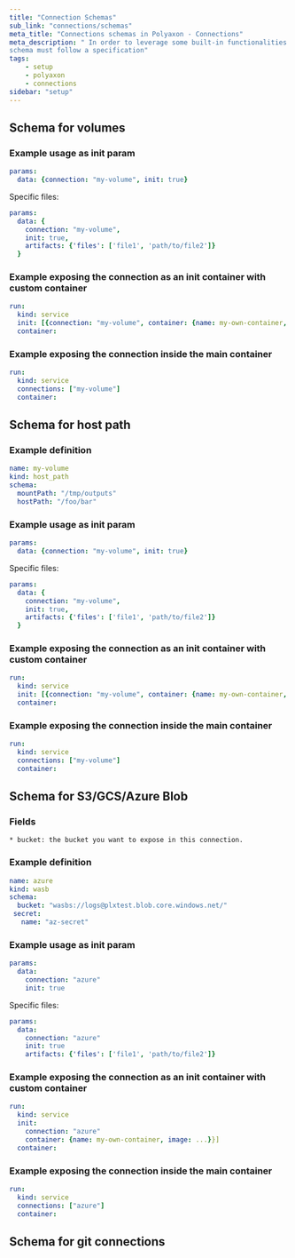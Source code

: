 ```yaml
---
title: "Connection Schemas"
sub_link: "connections/schemas"
meta_title: "Connections schemas in Polyaxon - Connections"
meta_description: " In order to leverage some built-in functionalities in Polyaxon, connections' 
schema must follow a specification"
tags:
    - setup
    - polyaxon
    - connections
sidebar: "setup"
---
```


## Schema for volumes


### Example usage as init param

```yaml
params:
  data: {connection: "my-volume", init: true}
```

Specific files:

```yaml
params:
  data: {
    connection: "my-volume",
    init: true,
    artifacts: {'files': ['file1', 'path/to/file2']}
  }
```

### Example exposing the connection as an init container with custom container

```yaml
run:
  kind: service
  init: [{connection: "my-volume", container: {name: my-own-container, image: ...}}]
  container:
```

### Example exposing the connection inside the main container

```yaml
run:
  kind: service
  connections: ["my-volume"]
  container:
```

## Schema for host path


### Example definition

```yaml
name: my-volume
kind: host_path
schema:
  mountPath: "/tmp/outputs"
  hostPath: "/foo/bar"
```

### Example usage as init param

```yaml
params:
  data: {connection: "my-volume", init: true}
```

Specific files:

```yaml
params:
  data: {
    connection: "my-volume",
    init: true,
    artifacts: {'files': ['file1', 'path/to/file2']}
  }
```

### Example exposing the connection as an init container with custom container

```yaml
run:
  kind: service
  init: [{connection: "my-volume", container: {name: my-own-container, image: ...}}]
  container:
```

### Example exposing the connection inside the main container

```yaml
run:
  kind: service
  connections: ["my-volume"]
  container:
```

## Schema for S3/GCS/Azure Blob

### Fields

    * bucket: the bucket you want to expose in this connection.

### Example definition

```yaml
name: azure
kind: wasb
schema:
  bucket: "wasbs://logs@plxtest.blob.core.windows.net/"
 secret:
   name: "az-secret"
```

### Example usage as init param

```yaml
params:
  data:
    connection: "azure"
    init: true
```

Specific files:

```yaml
params:
  data:
    connection: "azure"
    init: true
    artifacts: {'files': ['file1', 'path/to/file2']}
```

### Example exposing the connection as an init container with custom container

```yaml
run:
  kind: service
  init:
    connection: "azure"
    container: {name: my-own-container, image: ...}}]
  container:
```

### Example exposing the connection inside the main container

```yaml
run:
  kind: service
  connections: ["azure"]
  container:
```

## Schema for git connections

